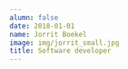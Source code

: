 ```yaml
---
alumn: false
date: 2018-01-01
name: Jorrit Boekel
image: img/jorrit_small.jpg
title: Software developer
---
```


